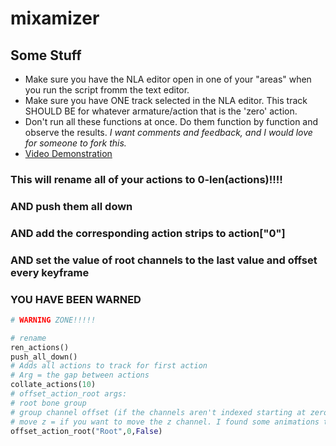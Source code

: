 # mixamizer

## Some Stuff
* Make sure you have the NLA editor open in one of your "areas" when you run the script fromm the text editor.
* Make sure you have ONE track selected in the NLA editor. This track SHOULD BE for whatever armature/action that is the 'zero' action.
* Don't run all these functions at once. Do them function by function and observe the results. *I want comments and feedback, and I would love for someone to fork this.*
* [Video Demonstration](https://www.youtube.com/watch?v=nT7XBLynVOo)
### This will rename all of your actions to 0-len(actions)!!!!
### AND push them all down
### AND add the corresponding action strips to action["0"]
### AND set the value of root channels to the last value and offset every keyframe

### YOU HAVE BEEN WARNED
```python
# WARNING ZONE!!!!!

# rename
ren_actions()
push_all_down()
# Adds all actions to track for first action
# Arg = the gap between actions
collate_actions(10)
# offset_action_root args:
# root bone group
# group channel offset (if the channels aren't indexed starting at zero)
# move z = if you want to move the z channel. I found some animations to do weird stuff 
offset_action_root("Root",0,False)
```
